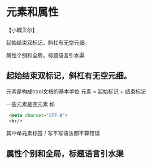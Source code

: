 # 元素和属性
【小城贝尔】

起始结束双标记，斜杠有无空元细。

属性个别和全局，标题语言引水渠

## 起始结束双标记，斜杠有无空元细。
元素是构成html文档的基本单位 元素 = 起始标记 + 结束标记

一些元素是空元素 如   
~~~html
 <meta charset="UTF-8">  
 <hr/> 
 ~~~
 其中单元素标签 / 写不写语法都不算错误
## 属性个别和全局，标题语言引水渠